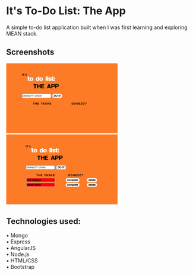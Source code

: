 # It's To-Do List: The App
A simple to-do list application built when I was first learning and exploring MEAN stack.

 ## Screenshots

<img src="screenshots/todo-index.png" width="300"> <img src="screenshots/todo-tasks.png" width="300">

 ## Technologies used:
 
• Mongo \
• Express \
• AngularJS \
• Node.js \
• HTML/CSS \
• Bootstrap
